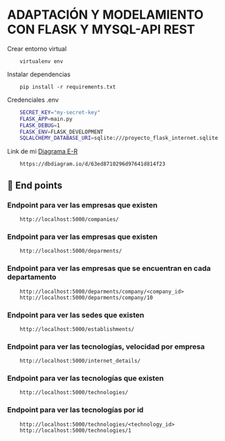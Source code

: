 # ADAPTACIÓN Y MODELAMIENTO CON FLASK Y MYSQL-API REST

Crear entorno virtual

```console
    virtualenv env
```
Instalar dependencias

```console
    pip install -r requirements.txt
```

Credenciales .env

```bash
    SECRET_KEY="my-secret-key"
    FLASK_APP=main.py
    FLASK_DEBUG=1
    FLASK_ENV=FLASK_DEVELOPMENT
    SQLALCHEMY_DATABASE_URI=sqlite:///proyecto_flask_internet.sqlite
```

Link de mi [Diagrama E-R](https://dbdiagram.io/d/63ed8710296d97641d814f23)

```console
    https://dbdiagram.io/d/63ed8710296d97641d814f23
```

## 🚀 End points

### Endpoint para ver las empresas que existen
```console
    http://localhost:5000/companies/
``` 

### Endpoint para ver las empresas que existen
```console
    http://localhost:5000/deparments/
```


### Endpoint para ver las empresas que se encuentran en cada departamento
```console
    http://localhost:5000/deparments/company/<company_id>
    http://localhost:5000/deparments/company/10
```


### Endpoint para ver las sedes que existen
```console
    http://localhost:5000/establishments/
```


### Endpoint para ver las tecnologías, velocidad por empresa
```console
    http://localhost:5000/internet_details/
```

### Endpoint para ver las tecnologías que existen 
```console
    http://localhost:5000/technologies/
```

### Endpoint para ver las tecnologías por id
```console
    http://localhost:5000/technologies/<technology_id>
    http://localhost:5000/technologies/1
```